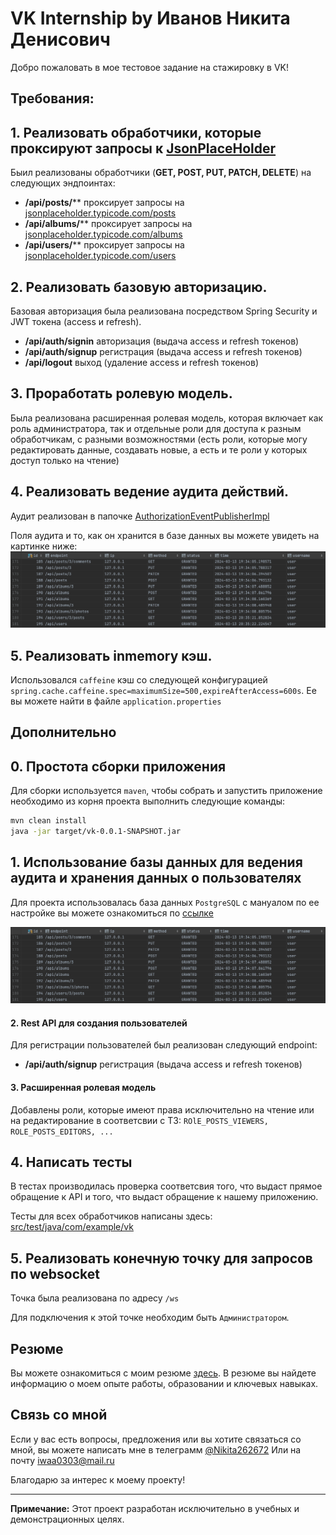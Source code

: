 # VK Internship by Иванов Никита Денисович

Добро пожаловать в мое тестовое задание на стажировку в VK!

## Требования:

## 1. Реализовать обработчики, которые проксируют запросы к [JsonPlaceHolder](https://jsonplaceholder.typicode.com/)

Быил реализованы обработчики (**GET, POST, PUT, PATCH, DELETE**) на следующих эндпоинтах:

* **/api/posts/**** проксирует запросы на [jsonplaceholder.typicode.com/posts](https://jsonplaceholder.typicode.com/posts)
* **/api/albums/**** проксирует запросы на [jsonplaceholder.typicode.com/albums](https://jsonplaceholder.typicode.com/albums)
* **/api/users/**** проксирует запросы на [jsonplaceholder.typicode.com/users](https://jsonplaceholder.typicode.com/users)

## 2. Реализовать базовую авторизацию.

Базовая авторизация была реализована посредством Spring Security и JWT токена (access и refresh).

* **/api/auth/signin** авторизация (выдача access и refresh токенов)
* **/api/auth/signup** регистрация (выдача access и refresh токенов)
* **/api/logout** выход (удаление access и refresh токенов)

## 3. Проработать ролевую модель.

Была реализована расширенная ролевая модель, которая включает как роль администратора, так и отдельные роли для доступа 
к разным обработчикам, с разными возможностями (есть роли, которые могу редактировать данные, создавать новые, а есть и 
те роли у которых доступ только на чтение)

## 4. Реализовать ведение аудита действий.

Аудит реализован в папочке [AuthorizationEventPublisherImpl](./src/main/java/com/example/vk/audit/AuthorizationEventPublisherImpl.java)

Поля аудита и то, как он хранится в базе данных вы можете увидеть на картинке ниже:
![Скриншот аудитов в бд](./links/audits.png)


## 5. Реализовать inmemory кэш.

Использовался `caffeine` кэш со следующей конфигурацией `spring.cache.caffeine.spec=maximumSize=500,expireAfterAccess=600s`.
Ее вы можете найти в файле `application.properties`

## Дополнительно

## 0. Простота сборки приложения

Для сборки используется `maven`, чтобы собрать и запустить приложение необходимо из корня проекта выполнить следующие команды:
```bash
mvn clean install
java -jar target/vk-0.0.1-SNAPSHOT.jar  
```
 
## 1. Использование базы данных для ведения аудита и хранения данных о пользователях

Для проекта использовалась база данных `PostgreSQL` с мануалом по ее настройке вы можете ознакомиться по [ссылке](./links/databases.md)

![Скриншот аудитов в бд](./links/audits.png)

#### 2. Rest API для создания пользователей
Для регистрации пользователей был реализован следующий endpoint:
* **/api/auth/signup** регистрация (выдача access и refresh токенов)

#### 3. Расширенная ролевая модель

Добавлены роли, которые имеют права исключительно на чтение или на редактирование в соответсвии с ТЗ:
`ROlE_POSTS_VIEWERS, ROLE_POSTS_EDITORS, ...`

## 4. Написать тесты

В тестах производилась проверка соответсвия того, что выдаст прямое обращение к API и того, что выдаст обращение к нашему приложению.

Тесты для всех обработчиков написаны здесь: [src/test/java/com/example/vk](./src/test/java/com/example/vk)

## 5. Реализовать конечную точку для запросов по websocket

Точка была реализована по адресу `/ws`

Для подключения к этой точке необходим быть `Администратором`.

## Резюме
Вы можете ознакомиться с моим резюме [здесь](https://drive.google.com/file/d/1XvFd10oVKiipZvqD-czDH5gOgA3K0WWy/view?usp=sharing). В резюме вы найдете информацию о моем опыте работы, образовании и ключевых навыках.

## Связь со мной

Если у вас есть вопросы, предложения или вы хотите связаться со мной, вы можете написать мне в телеграмм [@Nikita262672](https://t.me/Nikita262672)
Или на почту iwaa0303@mail.ru

Благодарю за интерес к моему проекту!

---
**Примечание:** Этот проект разработан исключительно в учебных и демонстрационных целях.
